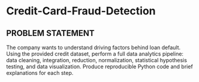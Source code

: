# Credit-Card-Fraud-Detection
## PROBLEM STATEMENT
The company wants to understand driving factors behind loan default. Using the provided credit dataset, perform a full data analytics pipeline: data cleaning, integration, reduction, normalization, statistical hypothesis testing, and data visualization. Produce reproducible Python code and brief explanations for each step.
